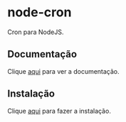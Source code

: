 # node-cron

Cron para NodeJS.

## Documentação

Clique [aqui](https://github.com/kelektiv/node-cron) para ver a documentação.

## Instalação

Clique [aqui](https://www.npmjs.com/package/cron) para fazer a instalação.